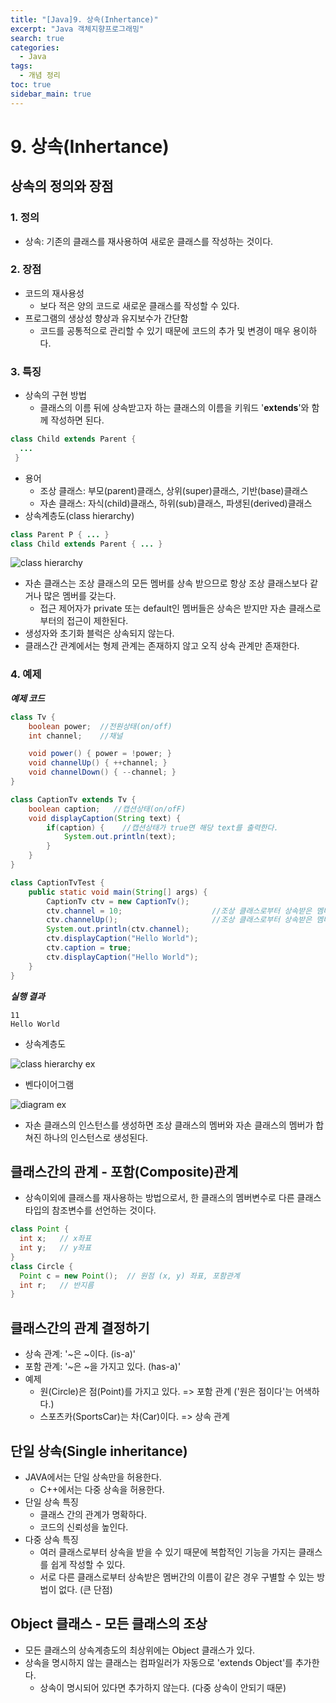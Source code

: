 ```yaml
---
title: "[Java]9. 상속(Inhertance)"
excerpt: "Java 객체지향프로그래밍"
search: true
categories:
  - Java
tags:
  - 개념 정리
toc: true
sidebar_main: true
---
```


# 9. 상속(Inhertance)

## 상속의 정의와 장점
### 1. 정의
- 상속: 기존의 클래스를 재사용하여 새로운 클래스를 작성하는 것이다.

### 2. 장점
- 코드의 재사용성
  - 보다 적은 양의 코드로 새로운 클래스를 작성할 수 있다.
- 프로그램의 생상성 향상과 유지보수가 간단함
  - 코드를 공통적으로 관리할 수 있기 때문에 코드의 추가 및 변경이 매우 용이하다.

### 3. 특징
- 상속의 구현 방법
  - 클래스의 이름 뒤에 상속받고자 하는 클래스의 이름을 키워드 '**extends**'와 함께 작성하면 된다.

```java
class Child extends Parent {
  ...
 }
```

- 용어
  - 조상 클래스: 부모(parent)클래스, 상위(super)클래스, 기반(base)클래스
  - 자손 클래스: 자식(child)클래스, 하위(sub)클래스, 파생된(derived)클래스
- 상속계층도(class hierarchy)

```java
class Parent P { ... }
class Child extends Parent { ... }
```

![class hierarchy](https://user-images.githubusercontent.com/34755287/46916597-c1cb5480-cff7-11e8-81b2-b8fba36ec62d.JPG)

- 자손 클래스는 조상 클래스의 모든 멤버를 상속 받으므로 항상 조상 클래스보다 같거나 많은 멤버를 갖는다.
  - 접근 제어자가 private 또는 default인 멤버들은 상속은 받지만 자손 클래스로부터의 접근이 제한된다.
- 생성자와 초기화 블럭은 상속되지 않는다.
- 클래스간 관계에서는 형제 관계는 존재하지 않고 오직 상속 관계만 존재한다.

### 4. 예제

___예제 코드___

```java
class Tv {
	boolean power;  //전원상태(on/off)
	int channel;    //채널

	void power() { power = !power; }
	void channelUp() { ++channel; }
	void channelDown() { --channel; }
}

class CaptionTv extends Tv {
	boolean caption;   //캡션상태(on/ofF)
	void displayCaption(String text) {
		if(caption) {    //캡션상태가 true면 해당 text를 출력한다.
			System.out.println(text);
		}
	}
}

class CaptionTvTest {
	public static void main(String[] args) {
		CaptionTv ctv = new CaptionTv();
		ctv.channel = 10;                    //조상 클래스로부터 상속받은 멤버
		ctv.channelUp();                     //조상 클래스로부터 상속받은 멤버
		System.out.println(ctv.channel);
		ctv.displayCaption("Hello World");
		ctv.caption = true;
		ctv.displayCaption("Hello World");
	}
}
```

___실행 결과___

```
11
Hello World
```

- 상속계층도

![class hierarchy ex](https://user-images.githubusercontent.com/34755287/46916595-c132be00-cff7-11e8-92a9-ae870e7bfdcb.JPG)

- 벤다이어그램

![diagram ex](https://user-images.githubusercontent.com/34755287/46916598-c1cb5480-cff7-11e8-832e-0d9ef73f8912.JPG)

- 자손 클래스의 인스턴스를 생성하면 조상 클래스의 멤버와 자손 클래스의 멤버가 합쳐진 하나의 인스턴스로 생성된다.

## 클래스간의 관계 - 포함(Composite)관계
- 상속이외에 클래스를 재사용하는 방법으로서, 한 클래스의 멤버변수로 다른 클래스 타입의 참조변수를 선언하는 것이다.

```java
class Point {
  int x;   // x좌표
  int y;   // y좌표
}
class Circle {
  Point c = new Point();  // 원점 (x, y) 좌표, 포함관계
  int r;   // 반지름
}
```

## 클래스간의 관계 결정하기
- 상속 관계: '~은 ~이다. (is-a)'
- 포함 관계: '~은 ~을 가지고 있다. (has-a)'
- 예제
  - 원(Circle)은 점(Point)를 가지고 있다. => 포함 관계 ('원은 점이다'는 어색하다.)
  - 스포츠카(SportsCar)는 차(Car)이다. => 상속 관계

## 단일 상속(Single inheritance)
- JAVA에서는 단일 상속만을 허용한다.
  - C++에서는 다중 상속을 허용한다.
- 단일 상속 특징
  - 클래스 간의 관계가 명확하다.
  - 코드의 신뢰성을 높인다.
- 다중 상속 특징
  - 여러 클래스로부터 상속을 받을 수 있기 때문에 복합적인 기능을 가지는 클래스를 쉽게 작성할 수 있다.
  - 서로 다른 클래스로부터 상속받은 멤버간의 이름이 같은 경우 구별할 수 있는 방법이 없다. (큰 단점)

## Object 클래스 - 모든 클래스의 조상
- 모든 클래스의 상속계층도의 최상위에는 Object 클래스가 있다.
- 상속을 명시하지 않는 클래스는 컴파일러가 자동으로 'extends Object'를 추가한다.
  - 상속이 명시되어 있다면 추가하지 않는다. (다중 상속이 안되기 때문)
